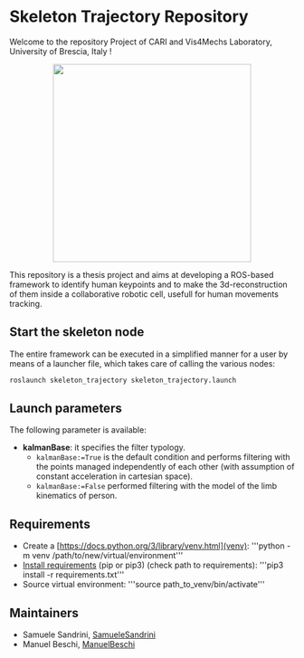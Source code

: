 # Skeleton Trajectory Repository
Welcome to the repository Project of CARI and Vis4Mechs Laboratory, University of Brescia, Italy !<br>

<p align="center">
  <img height="350" src="http://schoolcommunity.altervista.org/uni/immagini/logo.PNG">
</p>

This repository is a thesis project and aims at developing a ROS-based framework to identify human keypoints and to make the 3d-reconstruction of them inside a collaborative robotic cell, usefull for human movements tracking.

## Start the skeleton node
The entire framework can be executed in a simplified manner for a user by means of a launcher file, which takes care of calling the various nodes:

```bash
roslaunch skeleton_trajectory skeleton_trajectory.launch
```
## Launch parameters
The following parameter is available:
- **kalmanBase**: it specifies the filter typology.
  * <code>kalmanBase:=True</code> is the default condition and performs filtering with the points managed independently of each other (with assumption of constant acceleration in cartesian space).
  * <code>kalmanBase:=False</code> performed filtering with the model of the limb kinematics of person.

## Requirements
- Create a [https://docs.python.org/3/library/venv.html](venv): '''python -m venv /path/to/new/virtual/environment'''
- [Install requirements](https://stackoverflow.com/questions/7225900/how-can-i-install-packages-using-pip-according-to-the-requirements-txt-file-from) (pip or pip3) (check path to requirements): '''pip3 install -r requirements.txt'''
- Source virtual environment: '''source path_to_venv/bin/activate'''

## Maintainers
- Samuele Sandrini, [SamueleSandrini](https://github.com/SamueleSandrini)
- Manuel Beschi, [ManuelBeschi](https://github.com/ManuelBeschi)
